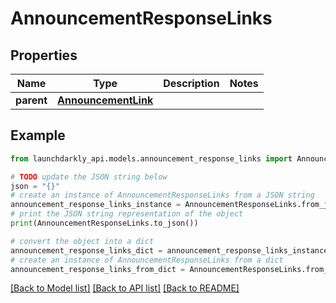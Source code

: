 # AnnouncementResponseLinks


## Properties

Name | Type | Description | Notes
------------ | ------------- | ------------- | -------------
**parent** | [**AnnouncementLink**](AnnouncementLink.md) |  | 

## Example

```python
from launchdarkly_api.models.announcement_response_links import AnnouncementResponseLinks

# TODO update the JSON string below
json = "{}"
# create an instance of AnnouncementResponseLinks from a JSON string
announcement_response_links_instance = AnnouncementResponseLinks.from_json(json)
# print the JSON string representation of the object
print(AnnouncementResponseLinks.to_json())

# convert the object into a dict
announcement_response_links_dict = announcement_response_links_instance.to_dict()
# create an instance of AnnouncementResponseLinks from a dict
announcement_response_links_from_dict = AnnouncementResponseLinks.from_dict(announcement_response_links_dict)
```
[[Back to Model list]](../README.md#documentation-for-models) [[Back to API list]](../README.md#documentation-for-api-endpoints) [[Back to README]](../README.md)


